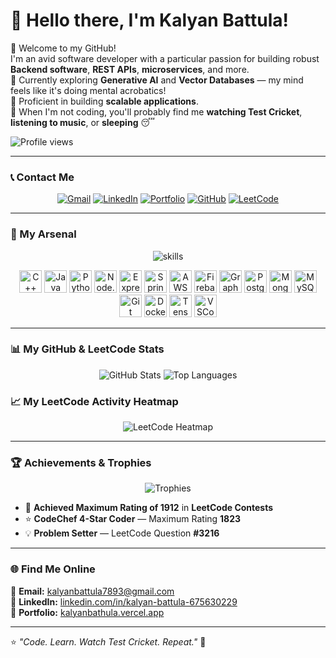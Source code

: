 # 👋 Hello there, I'm Kalyan Battula!

👀 Welcome to my GitHub!  
I'm an avid software developer with a particular passion for building robust **Backend software**, **REST APIs**, **microservices**, and more.  
🌱 Currently exploring **Generative AI** and **Vector Databases** — my mind feels like it's doing mental acrobatics!  
💪 Proficient in building **scalable applications**.  
🎯 When I'm not coding, you'll probably find me **watching Test Cricket**, **listening to music**, or **sleeping** 😴

![Profile views](https://komarev.com/ghpvc/?username=kalyanbattula7893&label=Profile%20views&color=0e75b6&style=flat)

---

### 📞 Contact Me

<p align="center">
  <a href="mailto:kalyanbattula7893@gmail.com"><img src="https://img.shields.io/badge/Gmail-D14836?style=for-the-badge&logo=gmail&logoColor=white" alt="Gmail" /></a>
  <a href="https://www.linkedin.com/in/kalyan-battula-675630229/"><img src="https://img.shields.io/badge/LinkedIn-0077B5?style=for-the-badge&logo=linkedin&logoColor=white" alt="LinkedIn" /></a>
  <a href="https://kalyanbathula.vercel.app"><img src="https://img.shields.io/badge/Portfolio-24292e?style=for-the-badge&logo=vercel&logoColor=white" alt="Portfolio" /></a>
  <a href="https://github.com/kalyanbattula7893"><img src="https://img.shields.io/badge/GitHub-000000?style=for-the-badge&logo=github&logoColor=white" alt="GitHub" /></a>
  <a href="https://leetcode.com/Kalyannn/"><img src="https://img.shields.io/badge/LeetCode-F79F1F?style=for-the-badge&logo=leetcode&logoColor=white" alt="LeetCode" /></a>
</p>

---

### 🧰 My Arsenal

<p align="center">
  <img src="https://skillicons.dev/icons?i=cpp,java,python,nodejs,express,spring,aws,firebase,rabbitmq,postgresql,mongodb,mysql,graphql,git,github,linux,vscode,supabase,docker,tensorflow,algorithm&perline=9" alt="skills" />
</p>

<p align="center">
  <img src="https://cdn.jsdelivr.net/gh/devicons/devicon/icons/cplusplus/cplusplus-original.svg" width="36" height="36" alt="C++"/>
  <img src="https://cdn.jsdelivr.net/gh/devicons/devicon/icons/java/java-original.svg" width="36" height="36" alt="Java"/>
  <img src="https://cdn.jsdelivr.net/gh/devicons/devicon/icons/python/python-original.svg" width="36" height="36" alt="Python"/>
  <img src="https://cdn.jsdelivr.net/gh/devicons/devicon/icons/nodejs/nodejs-original.svg" width="36" height="36" alt="Node.js"/>
  <img src="https://cdn.jsdelivr.net/gh/devicons/devicon/icons/express/express-original.svg" width="36" height="36" alt="Express.js"/>
  <img src="https://cdn.jsdelivr.net/gh/devicons/devicon/icons/spring/spring-original.svg" width="36" height="36" alt="Spring Boot"/>
  <img src="https://cdn.jsdelivr.net/gh/devicons/devicon/icons/aws/aws-original.svg" width="36" height="36" alt="AWS"/>
  <img src="https://cdn.jsdelivr.net/gh/devicons/devicon/icons/firebase/firebase-plain.svg" width="36" height="36" alt="Firebase"/>
  <img src="https://cdn.jsdelivr.net/gh/devicons/devicon/icons/graphql/graphql-plain.svg" width="36" height="36" alt="GraphQL"/>
  <img src="https://cdn.jsdelivr.net/gh/devicons/devicon/icons/postgresql/postgresql-original.svg" width="36" height="36" alt="PostgreSQL"/>
  <img src="https://cdn.jsdelivr.net/gh/devicons/devicon/icons/mongodb/mongodb-original.svg" width="36" height="36" alt="MongoDB"/>
  <img src="https://cdn.jsdelivr.net/gh/devicons/devicon/icons/mysql/mysql-original.svg" width="36" height="36" alt="MySQL"/>
  <img src="https://cdn.jsdelivr.net/gh/devicons/devicon/icons/git/git-original.svg" width="36" height="36" alt="Git"/>
  <img src="https://cdn.jsdelivr.net/gh/devicons/devicon/icons/docker/docker-original.svg" width="36" height="36" alt="Docker"/>
  <img src="https://cdn.jsdelivr.net/gh/devicons/devicon/icons/tensorflow/tensorflow-original.svg" width="36" height="36" alt="TensorFlow"/>
  <img src="https://cdn.jsdelivr.net/gh/devicons/devicon/icons/vscode/vscode-original.svg" width="36" height="36" alt="VSCode"/>
</p>

---

### 📊 My GitHub & LeetCode Stats

<p align="center">
  <img src="https://github-readme-stats.vercel.app/api?username=kalyanbattula7893&show_icons=true&theme=tokyonight" alt="GitHub Stats" />
  <img src="https://github-readme-stats.vercel.app/api/top-langs/?username=kalyanbattula7893&layout=compact&theme=tokyonight" alt="Top Languages" />
</p>

### 📈 My LeetCode Activity Heatmap

<p align="center">
  <img src="https://leetcard.jacoblin.cool/Kalyannn?ext=heatmap" alt="LeetCode Heatmap" />
</p>

---

### 🏆 Achievements & Trophies

<p align="center">
  <img src="https://github-profile-trophy.vercel.app/?username=kalyanbattula7893&theme=tokyonight&no-frame=true&margin-w=15" alt="Trophies" />
</p>

- 🥇 **Achieved Maximum Rating of 1912** in **LeetCode Contests**  
- ⭐ **CodeChef 4-Star Coder** — Maximum Rating **1823**  
- 💡 **Problem Setter** — LeetCode Question **#3216**

---

### 🌐 Find Me Online
📧 **Email:** [kalyanbattula7893@gmail.com](mailto:kalyanbattula7893@gmail.com)  
🔗 **LinkedIn:** [linkedin.com/in/kalyan-battula-675630229](https://www.linkedin.com/in/kalyan-battula-675630229/)  
💼 **Portfolio:** [kalyanbathula.vercel.app](https://kalyanbathula.vercel.app)  

---

⭐ _"Code. Learn. Watch Test Cricket. Repeat."_ 🚀

